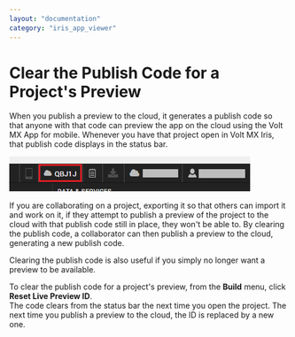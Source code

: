 ```yaml
---
layout: "documentation"
category: "iris_app_viewer"
---
```

                          


Clear the Publish Code for a Project's Preview
==============================================

When you publish a preview to the cloud, it generates a publish code so that anyone with that code can preview the app on the cloud using the Volt MX App for mobile. Whenever you have that project open in Volt MX Iris, that publish code displays in the status bar.

![](Resources/Images/AppPreviewCodeInStatusBar.png)

If you are collaborating on a project, exporting it so that others can import it and work on it, if they attempt to publish a preview of the project to the cloud with that publish code still in place, they won't be able to. By clearing the publish code, a collaborator can then publish a preview to the cloud, generating a new publish code.

Clearing the publish code is also useful if you simply no longer want a preview to be available.

To clear the publish code for a project's preview, from the **Build** menu, click **Reset Live Preview ID**.  
The code clears from the status bar the next time you open the project. The next time you publish a preview to the cloud, the ID is replaced by a new one.
